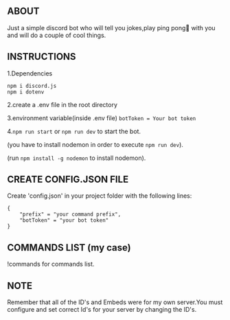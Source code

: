 ## ABOUT

Just a simple discord bot who will tell you jokes,play ping pong🏓 with you 
and will do a couple of cool things.

## INSTRUCTIONS

1.Dependencies  
```
npm i discord.js
npm i dotenv
```
2.create a .env file in the root directory

3.environment variable(inside .env file)
```botToken = Your bot token```

4.```npm run start``` or ```npm run dev``` to start the bot.

(you have to install nodemon in order to execute ```npm run dev```).

(run ```npm install -g nodemon``` to install nodemon).

## CREATE CONFIG.JSON FILE

Create 'config.json' in your project folder with the following lines:
```
{
    "prefix" = "your command prefix",
    "botToken" = "your bot token"
}
```

## COMMANDS LIST (my case)
!commands for commands list.

## NOTE
Remember that all of the ID's and Embeds were for my own server.You must configure and set correct Id's for your server by changing the ID's.

